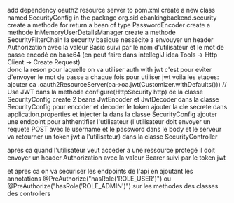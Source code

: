 add dependency oauth2 resource server to pom.xml
create a new class named SecurityConfig in the package org.sid.ebankingbackend.security
create a methode for return a bean of type PasswordEncoder
create a methode InMemoryUserDetailsManager 
create a methode SecurityFilterChain 
la security basique nessécite a envouyer un header Authorization avec la valeur Basic suivi par le nom d'utilisateur et le mot de passe encodé en base64 (en peut faire dans intellegiJ idea Tools -> Http Client -> Create Request)  
donc la reson pour laquelle on va utiliser auth with jwt c'est pour eviter d'envoyer le mot de passe a chaque fois
pour utiliser jwt voila les etapes:
  ajouter ca .oauth2ResourceServer(oa->oa.jwt(Customizer.withDefaults())) // Use JWT dans la methode configure(HttpSecurity http) de la classe SecurityConfig
  create 2 beans JwtEncoder et JwtDecoder dans la classe SecurityConfig pour encoder et decoder le token
  ajouter la cle secrete dans application.properties et injecter la dans la classe SecurityConfig
  ajouter une endpoint pour ahthentifier l'utilisateur (l'utilisateur doit envoyer un requete POST avec le username et le password dans le body et le serveur va retourner un token jwt a l'utilisateur) dans la classe SecurityController

apres ca quand l'utilisateur veut acceder a une ressource protegé il doit envoyer un header Authorization avec la valeur Bearer suivi par le token jwt

et apres ca on va securiser les endpoints de l'api en ajoutant les annotations @PreAuthorize("hasRole('ROLE_USER')") ou @PreAuthorize("hasRole('ROLE_ADMIN')") sur les methodes des classes des controllers
